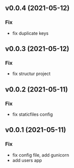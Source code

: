 ## v0.0.4 (2021-05-12)

### Fix

- fix duplicate keys

## v0.0.3 (2021-05-12)

### Fix

- fix structur project

## v0.0.2 (2021-05-11)

### Fix

- fix staticfiles config

## v0.0.1 (2021-05-11)

### Fix

- fix config file, add gunicorn
- add users app

